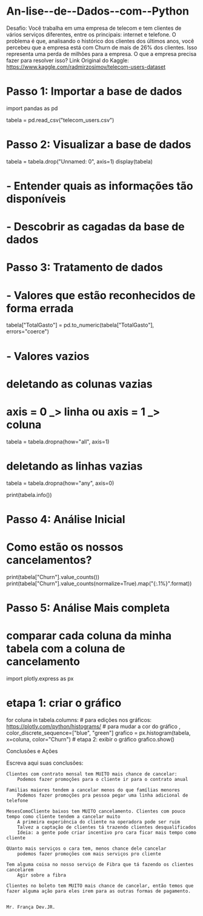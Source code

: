 # An-lise--de--Dados--com--Python
Desafio:  Você trabalha em uma empresa de telecom e tem clientes de vários serviços diferentes, entre os principais: internet e telefone.  O problema é que, analisando o histórico dos clientes dos últimos anos, você percebeu que a empresa está com Churn de mais de 26% dos clientes.  Isso representa uma perda de milhões para a empresa.  O que a empresa precisa fazer para resolver isso?
Link Original do Kaggle: https://www.kaggle.com/radmirzosimov/telecom-users-dataset

# Passo 1: Importar a base de dados
import pandas as pd

tabela = pd.read_csv("telecom_users.csv")


# Passo 2: Visualizar a base de dados
tabela = tabela.drop("Unnamed: 0", axis=1)
display(tabela)
# - Entender quais as informações tão disponíveis
# - Descobrir as cagadas da base de dados


# Passo 3: Tratamento de dados
# - Valores que estão reconhecidos de forma errada
tabela["TotalGasto"] = pd.to_numeric(tabela["TotalGasto"], errors="coerce")

# - Valores vazios
# deletando as colunas vazias
# axis = 0 _> linha ou axis = 1 _> coluna
tabela = tabela.dropna(how="all", axis=1)
# deletando as linhas vazias
tabela = tabela.dropna(how="any", axis=0)

print(tabela.info())


# Passo 4: Análise Inicial
# Como estão os nossos cancelamentos?
print(tabela["Churn"].value_counts())
print(tabela["Churn"].value_counts(normalize=True).map("{:.1%}".format))


# Passo 5: Análise Mais completa
# comparar cada coluna da minha tabela com a coluna de cancelamento
import plotly.express as px

# etapa 1: criar o gráfico
for coluna in tabela.columns:
    # para edições nos gráficos: https://plotly.com/python/histograms/
    # para mudar a cor do gráfico , color_discrete_sequence=["blue", "green"]
    grafico = px.histogram(tabela, x=coluna, color="Churn")
    # etapa 2: exibir o gráfico
    grafico.show()
    
    
   
   Conclusões e Ações

Escreva aqui suas conclusões:

    Clientes com contrato mensal tem MUITO mais chance de cancelar:
        Podemos fazer promoções para o cliente ir para o contrato anual

    Familias maiores tendem a cancelar menos do que famílias menores
        Podemos fazer promoções pra pessoa pegar uma linha adicional de telefone

    MesesComoCliente baixos tem MUITO cancelamento. Clientes com pouco tempo como cliente tendem a cancelar muito
        A primeira experiência do cliente na operadora pode ser ruim
        Talvez a captação de clientes tá trazendo clientes desqualificados
        Ideia: a gente pode criar incentivo pro cara ficar mais tempo como cliente

    QUanto mais serviços o cara tem, menos chance dele cancelar
        podemos fazer promoções com mais serviços pro cliente

    Tem alguma coisa no nosso serviço de Fibra que tá fazendo os clientes cancelarem
        Agir sobre a fibra

    Clientes no boleto tem MUITO mais chance de cancelar, então temos que fazer alguma ação para eles irem para as outras formas de pagamento.
    
    
    Mr. França Dev.JR.
    
    
    
    
    
    
    


    
